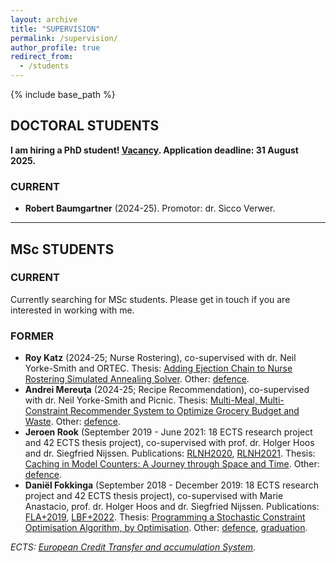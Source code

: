 ```yaml
---
layout: archive
title: "SUPERVISION"
permalink: /supervision/
author_profile: true
redirect_from:
  - /students
---
```


{% include base_path %}


## DOCTORAL STUDENTS

**I am hiring a PhD student! [Vacancy](https://careers.tudelft.nl/job/Delft-PhD-Position-Symbolic-AI-and-Reasoning-Under-Uncertainty-2628-CD/824585702/). Application deadline: 31 August 2025.**

### CURRENT
- **Robert Baumgartner** (2024-25). Promotor: dr. Sicco Verwer.

---

## MSc STUDENTS

### CURRENT
Currently searching for MSc students. Please get in touch if you are interested in working with me.

### FORMER

- **Roy Katz** (2024-25; Nurse Rostering), co-supervised with dr. Neil Yorke-Smith and ORTEC. Thesis: [Adding Ejection Chain to Nurse Rostering Simulated Annealing Solver](https://repository.tudelft.nl/record/uuid:90eb4f66-b159-4b38-ae64-e929985f2cae). Other: [defence](/posts/2025/06/roy-defends/).
- **Andrei Mereuţa** (2024-25; Recipe Recommendation), co-supervised with dr. Neil Yorke-Smith and Picnic. Thesis: [Multi-Meal, Multi-Constraint Recommender System to Optimize Grocery Budget and Waste](https://repository.tudelft.nl/record/uuid:b524f5bc-c283-4fa3-9906-4d5f4899d0e5). Other: [defence](/posts/2025/06/andrei-defends/).
- **Jeroen Rook** (September 2019 - June 2021: 18 ECTS research project and 42 ECTS thesis project), co-supervised with prof. dr. Holger Hoos and dr. Siegfried Nijssen. Publications: [RLNH2020](/publication/2020-07-01-Better-Caching-for-Better-Model-Counting-extended-abstract), [RLNH2021](/publication/2021-07-01-Caching-in-Model-Counters-A-Journey-through-Space-and-Time-extended-abstract). Thesis: [Caching in Model Counters: A Journey through Space and Time](https://theses.liacs.nl/2035). Other: [defence](/posts/2021/06/defence-time-for-jeroen/).
- **Daniël Fokkinga** (September 2018 - December 2019: 18 ECTS research project and 42 ECTS thesis project), co-supervised with Marie Anastacio, prof. dr. Holger Hoos and dr. Siegfried Nijssen. Publications: [FLA+2019](/publication/2019-08-01-Programming-a-Stochastic-Constraint-Optimisation-Algorithm-by-Optimisation), [LBF+2022](/publication/2022-01-01-Exact-stochastic-constraint-optimisation-with-applications-in-network-analysis). Thesis: [Programming a Stochastic Constraint Optimisation Algorithm, by Optimisation](https://theses.liacs.nl/1698). Other: [defence](/posts/2019/11/daniel-defends/), [graduation](/posts/2020/03/daniels-graduation/).



*ECTS: [European Credit Transfer and accumulation System](https://en.wikipedia.org/wiki/European_Credit_Transfer_and_Accumulation_System#:~:text=The%20European%20Credit%20Transfer%20and,and%20other%20collaborating%20European%20countries.).*